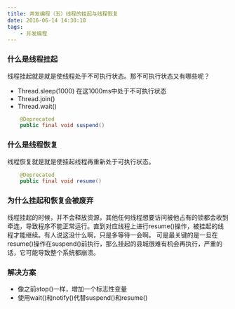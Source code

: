 ```yaml
---
title: 并发编程（五）线程的挂起与线程恢复
date: 2016-06-14 14:30:18
tags:
	- 并发编程
---
```

### 什么是线程挂起

线程挂起就是就是使线程处于不可执行状态。那不可执行状态又有哪些呢？
- Thread.sleep(1000) 在这1000ms中处于不可执行状态
- Thread.join()
- Thread.wait()

<!--more-->

``` java
	@Deprecated
    public final void suspend()
```

### 什么是线程恢复

线程恢复就是就是使挂起线程再重新处于可执行状态。
``` java
	@Deprecated
    public final void resume()
```

### 为什么挂起和恢复会被废弃

线程挂起的时候，并不会释放资源，其他任何线程想要访问被他占有的锁都会收到牵连，导致程序不能正常运行。直到对应线程上进行resume()操作，被挂起的线程才能继续。有人说这没什么啊，只是多等待一会啊。
可是最关键的是一旦在resume()操作在suspend()前执行，那么挂起的县城很难有机会再执行，严重的话，它可能导致整个系统都崩溃。

### 解决方案

- 像之前stop()一样，增加一个标志性变量
- 使用wait()和notify()代替suspend()和resume()